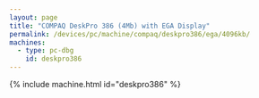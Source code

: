 ```yaml
---
layout: page
title: "COMPAQ DeskPro 386 (4Mb) with EGA Display"
permalink: /devices/pc/machine/compaq/deskpro386/ega/4096kb/
machines:
  - type: pc-dbg
    id: deskpro386
---
```


{% include machine.html id="deskpro386" %}
